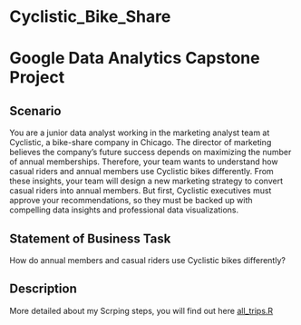 # Cyclistic_Bike_Share
# Google Data Analytics Capstone Project

## Scenario
You are a junior data analyst working in the marketing analyst team at Cyclistic, a bike-share company in Chicago. The director of marketing believes the company’s future success depends on maximizing the number of annual memberships. Therefore, your team wants to understand how casual riders and annual members use Cyclistic bikes differently. From these insights, your team will design a new marketing strategy to convert casual riders into annual members. But first, Cyclistic executives must approve your recommendations, so they must be backed up with compelling data insights and professional data visualizations.

## Statement of Business Task
How do annual members and casual riders use Cyclistic bikes differently?

## Description 

More detailed about my Scrping steps, you will find out here [all_trips.R](https://github.com/minbayevb/Cyclistic_Bike_Share/blob/master/all_trips.R)


